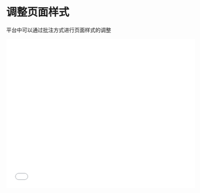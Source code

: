# 调整页面样式
平台中可以通过批注方式进行页面样式的调整
<iframe style="width:100%;height:400px;" src="//player.bilibili.com/player.html?aid=1601580935&bvid=BV1L2421T7ZM&cid=1468536185&p=1" scrolling="no" border="0" frameborder="no" framespacing="0" allowfullscreen="true"> </iframe>
